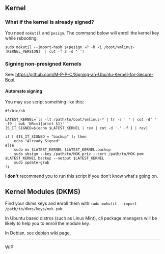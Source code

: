 ## Kernel

### What if the kernel is already signed?

You need ```mokutil``` and ```pesign```.
The command below will enroll the kernel key while rebooting:

```sudo mokutil --import-hash $(pesign -P -h -i /boot/vmlinuz-[KERNEL_VERSION]  | cut -f 2 -d ' ')```

### Signing non-presigned Kernels

See: https://github.com/M-P-P-C/Signing-an-Ubuntu-Kernel-for-Secure-Boot

#### Automate signing

You may use script something like this:
```
#!/bin/sh

LATEST_KERNEL=`ls -lt /path/to/boot/vmlinuz-* | tr -s ' ' | cut -d' ' -f9 | awk 'NR==1{print $1}' `
IS_IT_SIGNED=$(echo $LATEST_KERNEL | rev | cut -d '.' -f 1 | rev)

if [ $IS_IT_SIGNED = "backup" ]; then
	echo "Already Signed"
else
	sudo mv $LATEST_KERNEL $LATEST_KERNEL.backup
	sudo sbsign --key /path/to/MOK.priv --cert /path/to/MOK.pem $LATEST_KERNEL.backup --output $LATEST_KERNEL
	sudo update-grub
fi
```

I __don't__ recommend you to run this script if you don't know what's going on. 


## Kernel Modules (DKMS)

Find your dkms keys and enroll them with ```sudo mokutil --import /path/to/dkms/keys/mok.pub```.

In Ubuntu based distros (such as Linux Mint), cli package managers will be likely to help you to enroll the module key.

In Debian, see [debian wiki page](https://wiki.debian.org/SecureBoot?action=quicklink#Making_DKMS_modules_signing_by_DKMS_signing_key_usable_with_the_secure_boot).



-------
WIP
